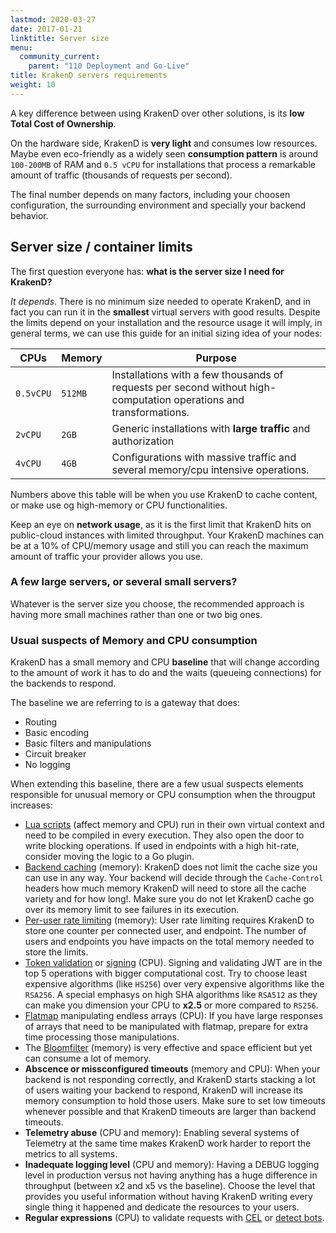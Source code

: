 ```yaml
---
lastmod: 2020-03-27
date: 2017-01-21
linktitle: Server size
menu:
  community_current:
    parent: "110 Deployment and Go-Live"
title: KrakenD servers requirements
weight: 10
---
```

A key difference between using KrakenD over other solutions, is its **low Total Cost of Ownership**.

On the hardware side, KrakenD is **very light** and consumes low resources. Maybe even eco-friendly as a widely seen **consumption pattern** is around `100-200MB` of RAM and `0.5 vCPU` for installations that process a remarkable amount of traffic (thousands of requests per second).

The final number depends on many factors, including your choosen configuration, the surrounding environment and specially your backend behavior.

## Server size / container limits
The first question everyone has: **what is the server size I need for KrakenD?**

*It depends*. There is no minimum size needed to operate KrakenD, and in fact you can run it in the **smallest** virtual servers with good results. Despite the limits depend on your installation and the resource usage it will imply, in general terms, we can use this guide for an initial sizing idea of your nodes:

| CPUs      | Memory | Purpose                              |
| --------- | -------| ------------------------------------ |
| `0.5vCPU` | `512MB`|  Installations with a few thousands of requests per second without high-computation operations and transformations. |
| `2vCPU`   | `2GB`  |  Generic installations with **large traffic** and authorization |
| `4vCPU`   | `4GB`  | Configurations with massive traffic and several memory/cpu intensive operations. |

Numbers above this table will be when you use KrakenD to cache content, or make use og high-memory or CPU functionalities.

Keep an eye on **network usage**, as it is the first limit that KrakenD hits on public-cloud instances with limited throughput. Your KrakenD machines can be at a 10% of CPU/memory usage and still you can reach the maximum amount of traffic your provider allows you use.

### A few large servers, or several small servers?
Whatever is the server size you choose, the recommended approach is having more small machines rather than one or two big ones.

### Usual suspects of Memory and CPU consumption
KrakenD has a small memory and CPU **baseline** that will change according to the amount of work it has to do and the waits (queueing connections) for the backends to respond.

The baseline we are referring to is a gateway that does:

- Routing
- Basic encoding
- Basic filters and manipulations
- Circuit breaker
- No logging

When extending this baseline, there are a few usual suspects elements responsible for unusual memory or CPU consumption when the througput increases:

- [Lua scripts](/docs/enterprise/endpoints/lua/#supported-lua-types-cheatsheet) (affect memory and CPU) run in their own virtual context and need to be compiled in every execution. They also open the door to write blocking operations. If used in endpoints with a high hit-rate, consider moving the logic to a Go plugin.
- [Backend caching](/docs/backends/caching/) (memory): KrakenD does not limit the cache size you can use in any way. Your backend will decide through the `Cache-Control` headers how much memory KrakenD will need to store all the cache variety and for how long!. Make sure you do not let KrakenD cache go over its memory limit to see failures in its execution.
- [Per-user rate limiting](/docs/endpoints/rate-limit/) (memory): User rate limiting requires KrakenD to store one counter per connected user, and endpoint. The number of users and endpoints you have impacts on the total memory needed to store the limits.
- [Token validation](/docs/authorization/jwt-validation/) or [signing](/docs/authorization/jwt-signing/) (CPU). Signing and validating JWT are in the top 5 operations with bigger computational cost. Try to choose least expensive algorithms (like `HS256`) over very expensive algorithms like the `RSA256`. A special emphasys on high SHA algorithms like `RSA512` as they can make you dimension your CPU to **x2.5** or more compared to `RS256`.
- [Flatmap](/docs/backends/flatmap/#flatmap-configuration) manipulating endless arrays (CPU): If you have large responses of arrays that need to be manipulated with flatmap, prepare for extra time processing those manipulations.
- The [Bloomfilter](docs/authorization/revoking-tokens/) (memory) is very effective and space efficient but yet can consume a lot of memory.
- **Abscence or missconfigured timeouts** (memory and CPU): When your backend is not responding correctly, and KrakenD starts stacking a lot of users waiting your backend to respond, KrakenD will increase its memory consumption to hold those users. Make sure to set low timeouts whenever possible and that KrakenD timeouts are larger than backend timeouts.
- **Telemetry abuse** (CPU and memory): Enabling several systems of Telemetry at the same time makes KrakenD work harder to report the metrics to all systems.
- **Inadequate logging level**  (CPU and memory): Having a DEBUG logging level in production versus not having anything has a huge difference in throughput (between x2 and x5 vs the baseline). Choose the level that provides you useful information without having KrakenD writing every single thing it happened and dedicate the resources to your users.
- **Regular expressions** (CPU) to validate requests with [CEL](/docs/enterprise/endpoints/common-expression-language-cel) or [detect bots](/docs/throttling/botdetector/).
